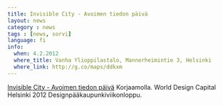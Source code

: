 ```yaml
---
title: Invisible City - Avoimen tiedon päivä
layout: news
category : news
tags : [news, sorvi]
language: fi
info:
  when: 4.2.2012
  where_title: Vanha Ylioppilastalo, Mannerheimintie 3, Helsinki
  where_link: http://g.co/maps/ddkxm
---
```


[Invisible City - Avoimen tiedon päivä](http://www.forumvirium.fi/node/1058) 
Korjaamolla. World Design Capital Helsinki 2012
Designpääkaupunkiviikonloppu.